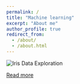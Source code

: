 ```yaml
---
permalink: /
title: "Machine learning"
excerpt: "About me"
author_profile: true
redirect_from: 
  - /about/
  - /about.html
---
```


![Iris Data Exploration](https://cherrraqi.github.io/aca/files/iris.png)


[Read more ](https://cherrraqi.github.io/aca/files/2018-08-31-172724.html)


